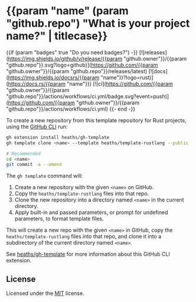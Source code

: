 # {{param "name" (param "github.repo") "What is your project name?" | titlecase}}

{{if (param "badges" true "Do you need badges?") -}}
[![releases](https://img.shields.io/github/v/release/{{param "github.owner"}}/{{param "github.repo"}}.svg?logo=github)](https://github.com/{{param "github.owner"}}/{{param "github.repo"}}/releases/latest)
[![docs](https://img.shields.io/docsrs/{{param "name"}}?logo=rust)](https://docs.rs/{{param "name"}})
[![ci](https://github.com/{{param "github.owner"}}/{{param "github.repo"}}/actions/workflows/ci.yml/badge.svg?event=push)](https://github.com/{{param "github.owner"}}/{{param "github.repo"}}/actions/workflows/ci.yml)
{{- end -}}

<!-- {{if 0}} -->
To create a new repository from this template repository for Rust projects,
using the [GitHub CLI](https://github.com/cli/cli) run:

```bash
gh extension install heaths/gh-template
gh template clone <name> --template heaths/template-rustlang --public

# Recommended
cd <name>
git commit -a --amend
```

The `gh template` command will:

1. Create a new repository with the given `<name>` on GitHub.
2. Copy the `heaths/template-rustlang` files into that repo.
3. Clone the new repository into a directory named `<name>` in the current directory.
4. Apply built-in and passed parameters, or prompt for undefined parameters, to format template files.

This will create a new repo with the given `<name>` in GitHub, copy the
`heaths/template-rustlang` files into that repo, and clone it into a
subdirectory of the current directory named `<name>`.

See [heaths/gh-template](https://github.com/heaths/gh-template) for more information
about this GitHub CLI extension.
<!-- {{end}} -->

## License

Licensed under the [MIT](LICENSE.txt) license.
